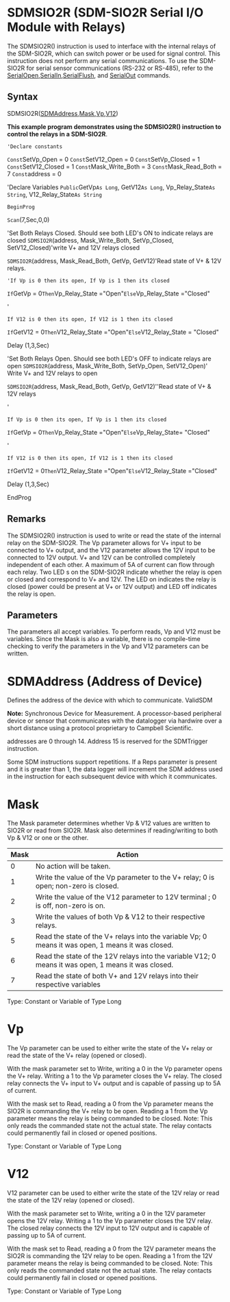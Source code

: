 # SDMSIO2R (SDM-SIO2R Serial I/O Module with Relays)

The SDMSIO2R() instruction is used to interface with the internal relays of the SDM-SIO2R, which can switch power or be used for signal control. This instruction does not perform any serial communications. To use the SDM-SIO2R for serial sensor communications (RS-232 or RS-485), refer to the [SerialOpen](serialopen.md),[SerialIn](serialin.md),[SerialFlush](serialflush.md), and [SerialOut](serialout.md) commands.

## Syntax

SDMSIO2R([SDMAddress](../parameters/sdmaddress-sio2r.md),[Mask](../parameters/mask_sdmsio2r.md),[Vp](../parameters/vp.md),[V12](../parameters/v12.md))

**This example program demonstrates using the SDMSIO2R() instruction to control the relays in a SDM-SIO2R**.

```
'Declare constants
```

`Const`SetVp_Open = 0
`Const`SetV12_Open = 0
`Const`SetVp_Closed = 1
`Const`SetV12_Closed = 1
`Const`Mask_Write_Both = 3
`Const`Mask_Read_Both = 7
`Const`address = 0

'Declare Variables
`Public`GetVp`As Long`, GetV12`As Long`, Vp_Relay_State`As String`, V12_Relay_State`As String`

`BeginProg`

`Scan`(7,Sec,0,0)

'Set Both Relays Closed. Should see both LED's ON to indicate relays are closed
`SDMSIO2R`(address, Mask_Write_Both, SetVp_Closed, SetV12_Closed)'write V+ and 12V relays closed

`SDMSIO2R`(address, Mask_Read_Both, GetVp, GetV12)'Read state of V+ & 12V relays.

```
'If Vp is 0 then its open, If Vp is 1 then its closed
```

`If`GetVp = 0`Then`Vp_Relay_State ="Open"`Else`Vp_Relay_State ="Closed"

'

```
If V12 is 0 then its open, If V12 is 1 then its closed
```

`If`GetV12 = 0`Then`V12_Relay_State ="Open"`Else`V12_Relay_State = "Closed"

Delay (1,3,Sec)

'Set Both Relays Open. Should see both LED's OFF to indicate relays are open
`SDMSIO2R`(address, Mask_Write_Both, SetVp_Open, SetV12_Open)' Write V+ and 12V relays to open

`SDMSIO2R`(address, Mask_Read_Both, GetVp, GetV12)''Read state of V+ & 12V relays

'

```
If Vp is 0 then its open, If Vp is 1 then its closed
```

`If`GetVp = 0`Then`Vp_Relay_State ="Open"`Else`Vp_Relay_State= "Closed"

'

```
If V12 is 0 then its open, If V12 is 1 then its closed
```

`If`GetV12 = 0`Then`V12_Relay_State ="Open"`Else`V12_Relay_State ="Closed"

Delay (1,3,Sec)

EndProg

## Remarks

The SDMSIO2R() instruction is used to write or read the state of the internal relay on the SDM-SIO2R. The Vp parameter allows for V+ input to be connected to V+ output, and the V12 parameter allows the 12V input to be connected to 12V output. V+ and 12V can be controlled completely independent of each other. A maximum of 5A of current can flow through each relay. Two LED s on the SDM-SIO2R indicate whether the relay is open or closed and correspond to V+ and 12V. The LED on indicates the relay is closed (power could be present at V+ or 12V output) and LED off indicates the relay is open.

## Parameters

The parameters all accept variables. To perform reads, Vp and V12 must be variables. Since the Mask is also a variable, there is no compile-time checking to verify the parameters in the Vp and V12 parameters can be written.

# SDMAddress (Address of Device)

Defines the address of the device with which to communicate. ValidSDM

**Note:** Synchronous Device for Measurement. A processor-based peripheral device or sensor that communicates with the datalogger via hardwire over a short distance using a protocol proprietary to Campbell Scientific.

addresses are 0 through 14. Address 15 is reserved for the SDMTrigger instruction.

Some SDM instructions support repetitions. If a Reps parameter is present and it is greater than 1, the data logger will increment the SDM address used in the instruction for each subsequent device with which it communicates.

# Mask

The Mask parameter determines whether Vp & V12 values are written to SIO2R or read from SIO2R. Mask also determines if reading/writing to both Vp & V12 or one or the other.

| Mask | Action                                                                                              |
| ---- | --------------------------------------------------------------------------------------------------- |
| 0    | No action will be taken.                                                                            |
| 1    | Write the value of the Vp parameter to the V+ relay; 0 is open; non-zero is closed.                 |
| 2    | Write the value of the V12 parameter to 12V terminal ; 0 is off, non-zero is on.                    |
| 3    | Write the values of both Vp & V12 to their respective relays.                                       |
| 5    | Read the state of the V+ relays into the variable Vp; 0 means it was open, 1 means it was closed.   |
| 6    | Read the state of the 12V relays into the variable V12; 0 means it was open, 1 means it was closed. |
| 7    | Read the state of both V+ and 12V relays into their respective variables                            |

Type: Constant or Variable of Type Long

# Vp

The Vp parameter can be used to either write the state of the V+ relay or read the state of the V+ relay (opened or closed).

With the mask parameter set to Write, writing a 0 in the Vp parameter opens the V+ relay. Writing a 1 to the Vp parameter closes the V+ relay. The closed relay connects the V+ input to V+ output and is capable of passing up to 5A of current.

With the mask set to Read, reading a 0 from the Vp parameter means the SIO2R is commanding the V+ relay to be open. Reading a 1 from the Vp parameter means the relay is being commanded to be closed. Note: This only reads the commanded state not the actual state. The relay contacts could permanently fail in closed or opened positions.

Type: Constant or Variable of Type Long

# V12

V12 parameter can be used to either write the state of the 12V relay or read the state of the 12V relay (opened or closed).

With the mask parameter set to Write, writing a 0 in the 12V parameter opens the 12V relay. Writing a 1 to the Vp parameter closes the 12V relay. The closed relay connects the 12V input to 12V output and is capable of passing up to 5A of current.

With the mask set to Read, reading a 0 from the 12V parameter means the SIO2R is commanding the 12V relay to be open. Reading a 1 from the 12V parameter means the relay is being commanded to be closed. Note: This only reads the commanded state not the actual state. The relay contacts could permanently fail in closed or opened positions.

Type: Constant or Variable of Type Long
